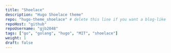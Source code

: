 ```yaml
---
title: "Shoelace"
description: "Hugo Shoelace theme"
repo: "hugo-theme_shoelace" # delete this line if you want a blog-like page
repoHost: "github"
repoUsername: "gjb2048"
tags: ["go", "golang", "hugo", "MIT", "shoelace"]
weight: 1
draft: false
---
```

